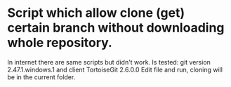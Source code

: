 # Script which allow clone (get) certain branch without downloading whole repository.

In internet there are same scripts but didn't work.
Is tested: git version 2.47.1.windows.1 and client TortoiseGit 2.6.0.0 
Edit file and run, cloning will be in the current folder.
